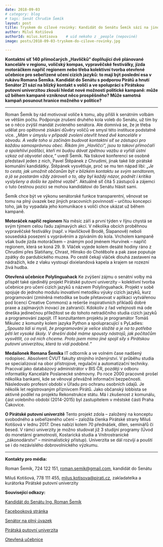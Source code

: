 ```yaml
---
date: 2018-09-03
# category: blog
# tags: Senát Chrudim Šemík
layout: post
title: Tryskem do cílové rovinky: Kandidát do Senátu Šemík sází na jinou formu komunikace s voliči
author: Miluš Kotišová
authorId: milus.kotisova    # uid nekoho z _people (nepoviné)
image: posts/2018-09-03-tryskem-do-cilove-rovinky.jpg

---
```


**Kontaktní síť 140 přímočarých „Havlíčků“ doplňující dvě plánované kanceláře v regionu, voličský kompas, vypravěčské 
festiválky, jízda motoráčkem napříč regionem nebo třeba kolektivní tvorba otevřené učebnice pro sebeřízené učení cizích 
jazyků: to mají být poslední esa v rukávu Romana Šemíka. Kandidát do Senátu s podporou Pirátů a hnutí Senátor 21 sází na 
blízký kontakt s voliči a ve spolupráci s Pirátskou putovní univerzitou zkouší hledat nové možnosti politické kampaně: může 
už během kampaně vzniknout něco prospěšného? Může samotná kampaň posunout hranice možného v politice?**

---

Roman Šemík by rád motivoval voliče k tomu, aby přišli k senátním volbám ve větším počtu.
Podporuje zrušení druhého kola voleb do Senátu, už tím by se o něco zvýšil mandát zvoleného
senátora. Ale domnívá se, že je třeba udělat pro opětovné získání důvěry voličů ve smysl této
instituce podstatně více. _„Mám v úmyslu v případě zvolení otevřít hned dvě kanceláře v obvodu. A
vedle toho si začínám budovat kontaktní síť se zástupci pro každou samosprávnou obec. Říkám jim
„Havlíčci“, jsou to takoví přímočaří a spolehliví pošťáci, kteří mi budou dávat zpětnou vazbu a
vyřídí ústní vzkaz od obyvatel obce,“_ uvedl Šemík. Na tiskové konferenci se osobně představil jeden
z nich, Pavel Štěpánek z Chrudimi, jinak také lídr pirátské komunální kandidátky. Štěpánek
vysvětluje, proč se mu ten nápad líbí: _„Je to cesta, jak umožnit občanům být v blízkém kontaktu se
svým senátorem, a já se postarám vždy zároveň o to, aby byl každý názor, podnět i kritika
vyslyšeny a došlo ke zpětné vazbě“_. Aktuálně síť čítá 5 zástupců a zájemci o tuto čestnou pozici se
mohou kandidátovi do Senátu hlásit sami.

Šemík chce být ve výkonu senátorské funkce transparentní, věnovat se tomu na plný úvazek bez
jiných pracovních povinností – určitou koncepci toho, jak by vypadala jeho komunikace s voliči
chce ukázat už během kampaně.

**Motoráček napříč regionem**
Na měsíc září a první týden v říjnu chystá se svým týmem celou řadu zajímavých akcí. V několika
obcích proběhnou vypravěčské festiválky (např. v Havlíčkově Brodě, Šlapanově) neboli sousedská
posezení s vyprávěním a zpíváním do kola. Vrcholem kampaně však bude jízda motoráčkem –
známým pod jménem Hurvínek – napříč regionem, která se koná 29. 9. Vláček vyjede kolem desáté
hodiny ráno z Chrudimi přes Slatiňany, Chrast, Hlinsko do Chotěboře a pak zase poputuje zpátky
do pardubického muzea. Po cestě čekají vláček dlouhá zastavení na nádražích, kde z vlaku vystoupí
dixielandová kapela a krajem se rozezní živá hudba.

**Otevřená učebnice Polylinguahack**
Ke zvýšení zájmu o senátní volby má přispět také ojedinělý projekt Pirátské putovní univerzity –
kolektivní tvorba učebnice pro učení cizích jazyků s názvem Polylinguahack. Projekt v sobě spojuje
do jednoho modulu inovativní metodiku výuky cizích jazyků, kurz programování (zmíněná
metodika se bude přetavovat v aplikaci vytvářenou pod licencí Creative Commons) a rešerše
inspirativních příkladů dobré praxe a zajímavých inovací ze zahraničí. Kdokoliv z řad veřejnosti má
ode dneška jedinečnou příležitost se do tohoto netradičního studia cizích jazyků a programování
zapojit.
IT konzultantem projektu je programátor Tomáš Mikulec z komunity kolem jazyka Python a
spolupracující s PyLadies: _„Spousta lidí si myslí, že programování je velice složité a je na to
potřeba pěti let vysoké školy. V dnešní době máme spousty nástrojů, jak počítačům vysvětlit, co od
nich chceme. Proto jsem mimo jiné spojil síly s Pirátskou putovní univerzitou, která to vidí
podobně.“_

**Medailonek Romana Šemíka**
IT odborník a ve volném čase nadšený rodopisec. Absolvent ČVUT fakulty strojního inženýrství. V
průběhu studia se specializoval na obor přístrojové, regulační a automatizační techniky. Pracoval
jako databázový administrátor v BIS ČR, později v odboru informatiky Kanceláře Poslanecké
sněmovny. Po roce 2000 pracovně prošel několika bankami, kde se věnoval převážně informační
bezpečnosti. Následovalo profesní období v Úřadu pro ochranu osobních údajů. Je několik let
registrovaným příznivcem Pirátů. Jako občanský lobbista se aktivně podílel na projektu
Rekonstrukce státu. Má i zkušenost z komunálu, část volebního období (2014-2015) byl
zastupitelem v městské části Praha Čakovice.

**O Pirátské putovní univerzitě**
Tento projekt zdola – založený na konceptu svobodného a sebeřízeného učení – založila členka
Pirátské strany Miluš Kotišová v lednu 2017. Dnes nabízí kolem 70 přednášek, dílen, seminářů či
besed. V rámci univerzity je možno studovat již 3 studijní programy (Úvod do monetární
gramotnosti, Kostarická studia a Vnitrostranické „zákonodárství“ – minimalistický přístup).
Univerzita se dál rozvíjí a pouští se i do nezávislého dobrovolnického výzkumu.

--------------

**Kontakty pro média:**

Roman Šemík, 724 122 151, roman.semik@gmail.com, kandidát do Senátu

Miluš Kotišová, 778 111 455, milus.kotisova@pirati.cz, zakladatelka a kurátorka Pirátské putovní univerzity

**Související odkazy:**

[Kandidát do Senátu Ing. Roman Šemík](https://romansemik.cz)

[Facebooková stránka](https://facebook.com/SeSemikemDoSenatu)

[Senátor na plný úvazek](https://wiki.pirati.cz/regiony/vysocina/senatni-kampan-chrudim_44)

[Pirátská putovní univerzita](https://facebook.com/groups/257921767995854/)

[Otevřená učebnice](https://wiki.pirati.cz/regiony/vysocina/senatni-kampan-chrudim_44/polylinguahack)
